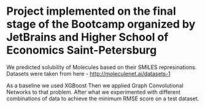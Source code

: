 # Project implemented on the final stage of the Bootcamp organized by JetBrains and Higher School of Economics Saint-Petersburg
We predicted solubility of Molecules based on their SMILES represinations. Datasets were taken from here - http://moleculenet.ai/datasets-1

As a baseline we used XGBoost
Then we applied Graph Convolutional Networks to that problem. After what we experimented with different combinations of data to achieve the minimum RMSE score on a test dataset. 
